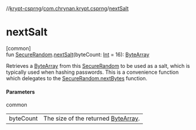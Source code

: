 //[krypt-csprng](../../index.md)/[com.chrynan.krypt.csprng](index.md)/[nextSalt](next-salt.md)

# nextSalt

[common]\
fun [SecureRandom](-secure-random/index.md).[nextSalt](next-salt.md)(byteCount: [Int](https://kotlinlang.org/api/latest/jvm/stdlib/kotlin/-int/index.html) = 16): [ByteArray](https://kotlinlang.org/api/latest/jvm/stdlib/kotlin/-byte-array/index.html)

Retrieves a [ByteArray](https://kotlinlang.org/api/latest/jvm/stdlib/kotlin/-byte-array/index.html) from this [SecureRandom](-secure-random/index.md) to be used as a salt, which is typically used when hashing passwords. This is a convenience function which delegates to the [SecureRandom.nextBytes](-secure-random/index.md#522760022%2FFunctions%2F-1023948260) function.

#### Parameters

common

| | |
|---|---|
| byteCount | The size of the returned [ByteArray](https://kotlinlang.org/api/latest/jvm/stdlib/kotlin/-byte-array/index.html). |
